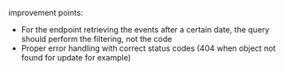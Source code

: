 improvement points:

* For the endpoint retrieving the events after a certain date, the query should perform the filtering, not the code
* Proper error handling with correct status codes (404 when object not found for update for example)